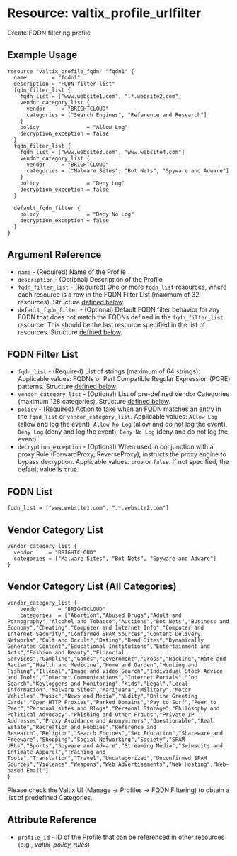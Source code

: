# Resource: valtix_profile_urlfilter
Create FQDN filtering profile

## Example Usage
```hcl
resource "valtix_profile_fqdn" "fqdn1" {
  name        = "fqdn1"
  description = "FQDN filter list"
  fqdn_filter_list {
    fqdn_list = ["www.website1.com", ".*.website2.com"]
    vendor_category_list {
      vendor     = "BRIGHTCLOUD"
      categories = ["Search Engines", "Reference and Research"]
    }
    policy               = "Allow Log"
    decryption_exception = false
  }
  fqdn_filter_list {
    fqdn_list = ["www.website3.com", "www.website4.com"]
    vendor_category_list {
      vendor     = "BRIGHTCLOUD"
      categories = ["Malware Sites", "Bot Nets", "Spyware and Adware"]
    }
    policy               = "Deny Log"
    decryption_exception = false
  }

  default_fqdn_filter {
    policy               = "Deny No Log"
    decryption_exception = false
  }
}
```

## Argument Reference
* `name` - (Required) Name of the Profile
* `description` - (Optional) Description of the Profile
* `fqdn_filter_list` - (Required) One or more `fqdn_list` resources, where each resource is a row in the FQDN Filter List (maximum of 32 resources). Structure [defined below](#fqdn-filter-list).
* `default_fqdn_filter` - (Optional) Default FQDN filter behavior for any FQDN that does not match the FQDNs defined in the `fqdn_filter_list` resource.  This should be the last resource specified in the list of resources. Structure [defined below](#fqdn-filter-list).

## FQDN Filter List
* `fqdn_list` - (Required) List of strings (maximum of 64 strings): Applicable values: FQDNs or Perl Compatible Regular Expression (PCRE) patterns.  Structure [defined below](#fqdn-list).
* `vendor_category_list` - (Optional) List of pre-defined Vendor Categories (maximum 128 categories).  Structure [defined below](#vendor-category-list). 
* `policy` - (Required) Action to take when an FQDN matches an entry in the `fqnd_list` or `vendor_category_list`.  Applicable values: `Allow Log` (allow and log the event), `Allow No Log` (allow and do not log the event), `Deny Log` (deny and log the event), `Deny No Log` (deny and do not log the event).
* `decryption_exception` - (Optional) When used in conjunction with a proxy Rule (ForwardProxy, ReverseProxy), instructs the proxy engine to bypass decryption. Applicable values: `true` or `false`.  If not specified, the default value is `true`.

## FQDN List
```
fqdn_list = ["www.website1.com", ".*.website2.com"]
```

## Vendor Category List
```
vendor_category_list {
  vendor     = "BRIGHTCLOUD"
  categories = ["Malware Sites", "Bot Nets", "Spyware and Adware"]
}
```

## Vendor Category List (All Categories)
```
vendor_category_list {
	vendor      = "BRIGHTCLOUD"
	categories  = ["Abortion","Abused Drugs","Adult and Pornography","Alcohol and Tobacco","Auctions","Bot Nets","Business and Economy","Cheating","Computer and Internet Info","Computer and Internet Security","Confirmed SPAM Sources","Content Delivery Networks","Cult and Occult","Dating","Dead Sites","Dynamically Generated Content","Educational Institutions","Entertainment and Arts","Fashion and Beauty","Financial Services","Gambling","Games","Government","Gross","Hacking","Hate and Racism","Health and Medicine","Home and Garden","Hunting and Fishing","Illegal","Image and Video Search","Individual Stock Advice and Tools","Internet Communications","Internet Portals","Job Search","Keyloggers and Monitoring","Kids","Legal","Local Information","Malware Sites","Marijuana","Military","Motor Vehicles","Music","News and Media","Nudity","Online Greeting Cards","Open HTTP Proxies","Parked Domains","Pay to Surf","Peer to Peer","Personal sites and Blogs","Personal Storage","Philosophy and Political Advocacy","Phishing and Other Frauds","Private IP Addresses","Proxy Avoidance and Anonymizers","Questionable","Real Estate","Recreation and Hobbies","Reference and Research","Religion","Search Engines","Sex Education","Shareware and Freeware","Shopping","Social Networking","Society","SPAM URLs","Sports","Spyware and Adware","Streaming Media","Swimsuits and Intimate Apparel","Training and Tools","Translation","Travel","Uncategorized","Unconfirmed SPAM Sources","Violence","Weapons","Web Advertisements","Web Hosting","Web-based Email"]
}
```

Please check the Valtix UI (Manage -> Profiles -> FQDN Filtering) to obtain a list of predefined Categories.

## Attribute Reference
* `profile_id` - ID of the Profile that can be referenced in other resources (e.g., *valtix_policy_rules*)